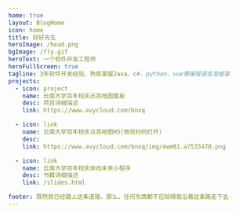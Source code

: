 ```yaml
---
home: true
layout: BlogHome
icon: home
title: 好好先生
heroImage: /head.png
bgImage: /fly.gif
heroText: 一个软件开发工程师
heroFullScreen: true
tagline: 3年软件开发经验，熟练掌握Java、c#、python、vue等编程语言及框架
projects:
  - icon: project
    name: 云南大学百年校庆点亮地图展板
    desc: 项目详细描述
    link: https://www.avycloud.com/bnxq

  - icon: link
    name: 云南大学百年校庆点亮地图H5(微信扫码打开)
    desc: 
    link: https://www.avycloud.com/bnxq/img/ewm01.a7533478.png

  - icon: link
    name: 云南大学百年校庆奔向未来小程序
    desc: 书籍详细描述
    link: /slides.html

footer: 既然我已经踏上这条道路，那么，任何东西都不应妨碍我沿着这条路走下去
---
```

